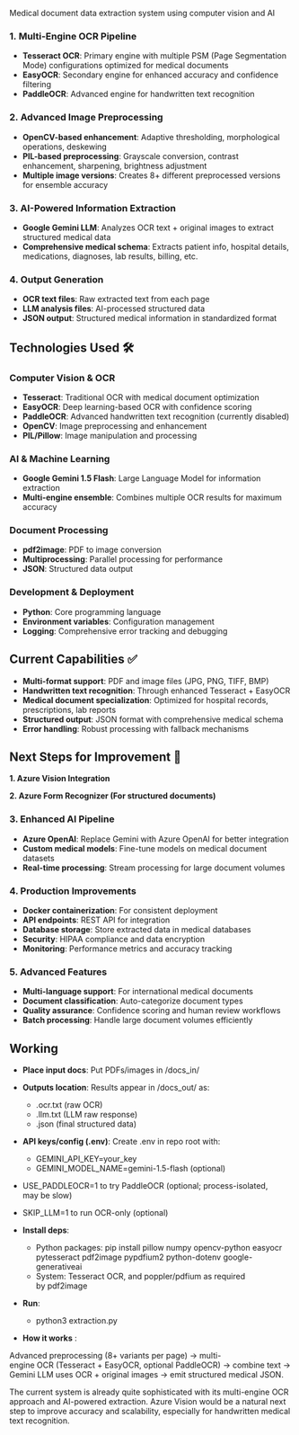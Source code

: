 Medical document data extraction system using computer vision and AI

### **1. Multi-Engine OCR Pipeline**

- **Tesseract OCR**: Primary engine with multiple PSM (Page Segmentation Mode) configurations optimized for medical documents
- **EasyOCR**: Secondary engine for enhanced accuracy and confidence filtering
- **PaddleOCR**: Advanced engine for handwritten text recognition

### **2. Advanced Image Preprocessing**

- **OpenCV-based enhancement**: Adaptive thresholding, morphological operations, deskewing
- **PIL-based preprocessing**: Grayscale conversion, contrast enhancement, sharpening, brightness adjustment
- **Multiple image versions**: Creates 8+ different preprocessed versions for ensemble accuracy

### **3. AI-Powered Information Extraction**

- **Google Gemini LLM**: Analyzes OCR text + original images to extract structured medical data
- **Comprehensive medical schema**: Extracts patient info, hospital details, medications, diagnoses, lab results, billing, etc.

### **4. Output Generation**

- **OCR text files**: Raw extracted text from each page
- **LLM analysis files**: AI-processed structured data
- **JSON output**: Structured medical information in standardized format

## **Technologies Used 🛠️**

### **Computer Vision & OCR**

- **Tesseract**: Traditional OCR with medical document optimization
- **EasyOCR**: Deep learning-based OCR with confidence scoring
- **PaddleOCR**: Advanced handwritten text recognition (currently disabled)
- **OpenCV**: Image preprocessing and enhancement
- **PIL/Pillow**: Image manipulation and processing

### **AI & Machine Learning**

- **Google Gemini 1.5 Flash**: Large Language Model for information extraction
- **Multi-engine ensemble**: Combines multiple OCR results for maximum accuracy

### **Document Processing**

- **pdf2image**: PDF to image conversion
- **Multiprocessing**: Parallel processing for performance
- **JSON**: Structured data output

### **Development & Deployment**

- **Python**: Core programming language
- **Environment variables**: Configuration management
- **Logging**: Comprehensive error tracking and debugging

## **Current Capabilities ✅**

- **Multi-format support**: PDF and image files (JPG, PNG, TIFF, BMP)
- **Handwritten text recognition**: Through enhanced Tesseract + EasyOCR
- **Medical document specialization**: Optimized for hospital records, prescriptions, lab reports
- **Structured output**: JSON format with comprehensive medical schema
- **Error handling**: Robust processing with fallback mechanisms

## **Next Steps for Improvement 🚀**

**1. Azure Vision Integration**

**2. Azure Form Recognizer (For structured documents)**

### **3. Enhanced AI Pipeline**

- **Azure OpenAI**: Replace Gemini with Azure OpenAI for better integration
- **Custom medical models**: Fine-tune models on medical document datasets
- **Real-time processing**: Stream processing for large document volumes

### **4. Production Improvements**

- **Docker containerization**: For consistent deployment
- **API endpoints**: REST API for integration
- **Database storage**: Store extracted data in medical databases
- **Security**: HIPAA compliance and data encryption
- **Monitoring**: Performance metrics and accuracy tracking

### **5. Advanced Features**

- **Multi-language support**: For international medical documents
- **Document classification**: Auto-categorize document types
- **Quality assurance**: Confidence scoring and human review workflows
- **Batch processing**: Handle large document volumes efficiently

## Working

- **Place input docs**: Put PDFs/images in /docs_in/
- **Outputs location**: Results appear in /docs_out/ as:
    - <name>.ocr.txt (raw OCR)
    - <name>.llm.txt (LLM raw response)
    - <name>.json (final structured data)
- **API keys/config (.env)**: Create .env in repo root with:
    - GEMINI_API_KEY=your_key
    - GEMINI_MODEL_NAME=gemini-1.5-flash (optional)
- USE_PADDLEOCR=1 to try PaddleOCR (optional; process-isolated, may be slow)
- SKIP_LLM=1 to run OCR-only (optional)
- **Install deps**:
    - Python packages: pip install pillow numpy opencv-python easyocr pytesseract pdf2image pypdfium2 python-dotenv google-generativeai
    - System: Tesseract OCR, and poppler/pdfium as required by pdf2image
- **Run**:
    - python3 extraction.py

- **How it works** :

Advanced preprocessing (8+ variants per page) → multi-engine OCR (Tesseract + EasyOCR, optional PaddleOCR) → combine text → Gemini LLM uses OCR + original images → emit structured medical JSON.

The current system is already quite sophisticated with its multi-engine OCR approach and AI-powered extraction. Azure Vision would be a natural next step to improve accuracy and scalability, especially for handwritten medical text recognition.